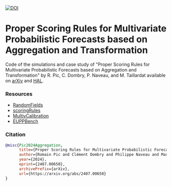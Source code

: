 [![DOI](https://zenodo.org/badge/815634789.svg)](https://doi.org/10.5281/zenodo.14982271)

# Proper Scoring Rules for Multivariate Probabilistic Forecasts based on Aggregation and Transformation

Code of the simulations and case study of "Proper Scoring Rules for Multivariate Probabilistic Forecasts based on Aggregation and Transformation" by R. Pic, C. Dombry, P. Naveau, and M. Taillardat available on [arXiv](https://arxiv.org/abs/2407.00650) and [HAL](https://hal.science/hal-04629671).

### Resources

- [RandomFields](https://www.jstatsoft.org/article/view/v063i08)
- [scoringRules](https://github.com/FK83/scoringRules)
- [MultivCalibration](https://github.com/sallen12/MultivCalibration)
- [EUPPBench](https://github.com/EUPP-benchmark)

### Citation
```bibtex
@misc{Pic2024Aggregation,
      title={Proper Scoring Rules for Multivariate Probabilistic Forecasts based on Aggregation and Transformation}, 
      author={Romain Pic and Clément Dombry and Philippe Naveau and Maxime Taillardat},
      year={2024},
      eprint={2407.00650},
      archivePrefix={arXiv},
      url={https://arxiv.org/abs/2407.00650}
}
```
